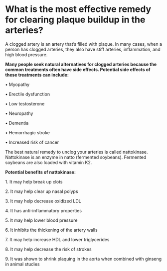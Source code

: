 # What is the most effective remedy for clearing plaque buildup in the arteries?

A clogged artery is an artery that’s filled with plaque. In many cases, when a person has clogged arteries, they also have stiff arteries, inflammation, and high blood pressure.

**Many people seek natural alternatives for clogged arteries because the common treatments often have side effects. Potential side effects of these treatments can include:**

• Myopathy

• Erectile dysfunction

• Low testosterone

• Neuropathy

• Dementia

• Hemorrhagic stroke

• Increased risk of cancer

The best natural remedy to unclog your arteries is called nattokinase. Nattokinase is an enzyme in natto (fermented soybeans). Fermented soybeans are also loaded with vitamin K2.

**Potential benefits of nattokinase:**

1\. It may help break up clots

2\. It may help clear up nasal polyps

3\. It may help decrease oxidized LDL

4\. It has anti-inflammatory properties

5\. It may help lower blood pressure

6\. It inhibits the thickening of the artery walls

7\. It may help increase HDL and lower triglycerides

8\. It may help decrease the risk of strokes

9\. It was shown to shrink plaquing in the aorta when combined with ginseng in animal studies